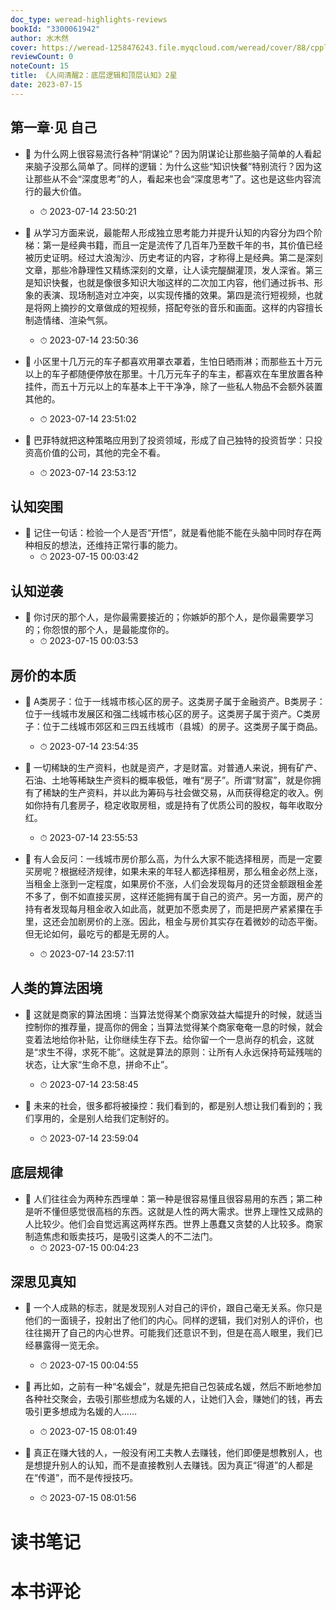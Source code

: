 ```yaml
---
doc_type: weread-highlights-reviews
bookId: "3300061942"
author: 水木然
cover: https://weread-1258476243.file.myqcloud.com/weread/cover/88/cpplatform_aq9uukpim68tqjwu4jkb2s/t7_cpplatform_aq9uukpim68tqjwu4jkb2s1686815150.jpg
reviewCount: 0
noteCount: 15
title: 《人间清醒2：底层逻辑和顶层认知》2星
date: 2023-07-15
---
```



## 第一章·见 自己


- 📌 为什么网上很容易流行各种“阴谋论”？因为阴谋论让那些脑子简单的人看起来脑子没那么简单了。同样的逻辑：为什么这些“知识快餐”特别流行？因为这让那些从不会“深度思考”的人，看起来也会“深度思考”了。这也是这些内容流行的最大价值。 
    - ⏱ 2023-07-14 23:50:21 

- 📌 从学习方面来说，最能帮人形成独立思考能力并提升认知的内容分为四个阶梯：第一是经典书籍，而且一定是流传了几百年乃至数千年的书，其价值已经被历史证明。经过大浪淘沙、历史考证的内容，才称得上是经典。第二是深刻文章，那些冷静理性又精练深刻的文章，让人读完醍醐灌顶，发人深省。第三是知识快餐，也就是像很多知识大咖这样的二次加工内容，他们通过拆书、形象的表演、现场制造对立冲突，以实现传播的效果。第四是流行短视频，也就是将网上摘抄的文章做成的短视频，搭配夸张的音乐和画面。这样的内容擅长制造情绪、渲染气氛。 
    - ⏱ 2023-07-14 23:50:36 

- 📌 小区里十几万元的车子都喜欢用罩衣罩着，生怕日晒雨淋；而那些五十万元以上的车子都随便停放在那里。十几万元车子的车主，都喜欢在车里放置各种挂件，而五十万元以上的车基本上干干净净，除了一些私人物品不会额外装置其他的。 
    - ⏱ 2023-07-14 23:51:02 

- 📌 巴菲特就把这种策略应用到了投资领域，形成了自己独特的投资哲学：只投资高价值的公司，其他的完全不看。 
    - ⏱ 2023-07-14 23:53:12 
## 认知突围


- 📌 记住一句话：检验一个人是否“开悟”，就是看他能不能在头脑中同时存在两种相反的想法，还维持正常行事的能力。 
    - ⏱ 2023-07-15 00:03:42 
## 认知逆袭


- 📌 你讨厌的那个人，是你最需要接近的；你嫉妒的那个人，是你最需要学习的；你怨恨的那个人，是最能度你的。 
    - ⏱ 2023-07-15 00:03:53 
## 房价的本质


- 📌 A类房子：位于一线城市核心区的房子。这类房子属于金融资产。B类房子：位于一线城市发展区和强二线城市核心区的房子。这类房子属于资产。C类房子：位于二线城市郊区和三四五线城市（县城）的房子。这类房子属于商品。 
    - ⏱ 2023-07-14 23:54:35 

- 📌 一切稀缺的生产资料，也就是资产，才是财富。对普通人来说，拥有矿产、石油、土地等稀缺生产资料的概率极低，唯有“房子”。所谓“财富”，就是你拥有了稀缺的生产资料，并以此为筹码与社会做交易，从而获得稳定的收入。例如你持有几套房子，稳定收取房租，或是持有了优质公司的股权，每年收取分红。 
    - ⏱ 2023-07-14 23:55:53 

- 📌 有人会反问：一线城市房价那么高，为什么大家不能选择租房，而是一定要买房呢？根据经济规律，如果未来的年轻人都选择租房，那么租金必然上涨，当租金上涨到一定程度，如果房价不涨，人们会发现每月的还贷金额跟租金差不多了，倒不如直接买房，这样还能拥有属于自己的资产。另一方面，房产的持有者发现每月租金收入如此高，就更加不愿卖房了，而是把房产紧紧攥在手里，这还会加剧房价的上涨。因此，租金与房价其实存在着微妙的动态平衡。但无论如何，最吃亏的都是无房的人。 
    - ⏱ 2023-07-14 23:57:11 
## 人类的算法困境


- 📌 这就是商家的算法困境：当算法觉得某个商家效益大幅提升的时候，就适当控制你的推荐量，提高你的佣金；当算法觉得某个商家奄奄一息的时候，就会变着法地给你补贴，让你继续生存下去。给你留一个一息尚存的机会，这就是“求生不得，求死不能”。这就是算法的原则：让所有人永远保持苟延残喘的状态，让大家“生命不息，拼命不止”。 
    - ⏱ 2023-07-14 23:58:45 

- 📌 未来的社会，很多都将被操控：我们看到的，都是别人想让我们看到的；我们享用的，全是别人给我们定制好的。 
    - ⏱ 2023-07-14 23:59:04 
## 底层规律


- 📌 人们往往会为两种东西埋单：第一种是很容易懂且很容易用的东西；第二种是听不懂但感觉很高档的东西。这就是人性的两大需求。世界上理性又成熟的人比较少。他们会自觉远离这两样东西。世界上愚蠢又贪婪的人比较多。商家制造焦虑和贩卖技巧，是吸引这类人的不二法门。 
    - ⏱ 2023-07-15 00:04:23 
## 深思见真知


- 📌 一个人成熟的标志，就是发现别人对自己的评价，跟自己毫无关系。你只是他们的一面镜子，投射出了他们的内心。同样的逻辑，我们对别人的评价，也往往揭开了自己的内心世界。可能我们还意识不到，但是在高人眼里，我们已经暴露得一览无余。 
    - ⏱ 2023-07-15 00:04:55 

- 📌 再比如，之前有一种“名媛会”，就是先把自己包装成名媛，然后不断地参加各种社交聚会，去吸引那些想成为名媛的人，让她们入会，赚她们的钱，再去吸引更多想成为名媛的人…… 
    - ⏱ 2023-07-15 08:01:49 

- 📌 真正在赚大钱的人，一般没有闲工夫教人去赚钱，他们即便是想教别人，也是想提升别人的认知，而不是直接教别人去赚钱。因为真正“得道”的人都是在“传道”，而不是传授技巧。 
    - ⏱ 2023-07-15 08:01:56 

# 读书笔记


# 本书评论
